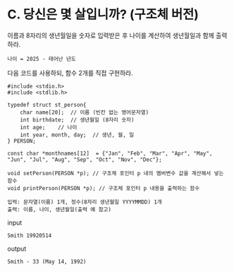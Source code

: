 # C. 당신은 몇 살입니까? (구조체 버전)
이름과 8자리의 생년월일을 숫자로 입력받은 후 나이를 계산하여 생년월일과 함께 출력하라.

```
나이 = 2025 - 태어난 년도
```

다음 코드를 사용하되, 함수 2개를 직접 구현하라.
```
#include <stdio.h>
#include <stdlib.h>

typedef struct st_person{
    char name[20];  // 이름 (빈칸 없는 영어문자열)
    int birthdate;  // 생년월일 (8자리 숫자)
    int age;    // 나이
    int year, month, day;  // 생년, 월, 일
} PERSON;

const char *monthnames[12]  = {"Jan", "Feb", "Mar", "Apr", "May", "Jun", "Jul", "Aug", "Sep", "Oct", "Nov", "Dec"};

void setPerson(PERSON *p); // 구조체 포인터 p 내의 멤버변수 값을 계산해서 넣는 함수
void printPerson(PERSON *p); // 구조체 포인터 p 내용을 출력하는 함수
```

```
입력: 문자열(이름) 1개, 정수(8자리 생년월일 YYYYMMDD) 1개
출력: 이름, 나이, 생년월일(출력 예 참고)
```
input
```
Smith 19920514
```
output
```
Smith - 33 (May 14, 1992)
```